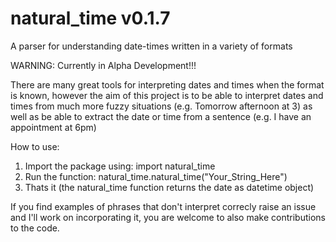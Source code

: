 # natural_time v0.1.7
A parser for understanding date-times written in a variety of formats

WARNING: Currently in Alpha Development!!!

There are many great tools for interpreting dates and times when the format is known, however the aim of this project is to be able to interpret dates and times from much more fuzzy situations (e.g. Tomorrow afternoon at 3) as well as be able to extract the date or time from a sentence (e.g. I have an appointment at 6pm)

How to use:
  1) Import the package using: import natural_time
  2) Run the function: natural_time.natural_time("Your_String_Here")
  3) Thats it (the natural_time function returns the date as datetime object)

If you find examples of phrases that don't interpret correcly raise an issue and I'll work on incorporating it, you are welcome to also make contributions to the code.
